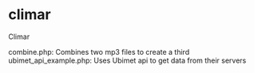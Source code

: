 # climar
Climar

combine.php: Combines two mp3 files to create a third
ubimet_api_example.php: Uses Ubimet api to get data from their servers

